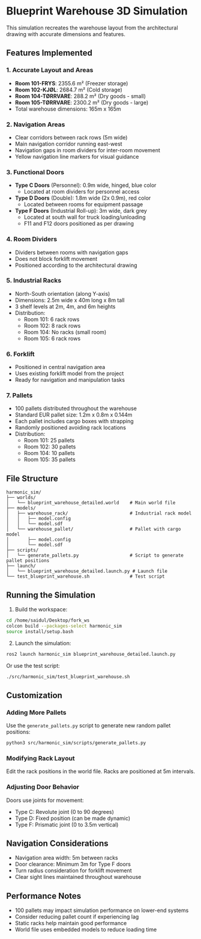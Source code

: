 # Blueprint Warehouse 3D Simulation

This simulation recreates the warehouse layout from the architectural drawing with accurate dimensions and features.

## Features Implemented

### 1. Accurate Layout and Areas
- **Room 101-FRYS**: 2355.6 m² (Freezer storage)
- **Room 102-KJØL**: 2684.7 m² (Cold storage)
- **Room 104-TØRRVARE**: 288.2 m² (Dry goods - small)
- **Room 105-TØRRVARE**: 2300.2 m² (Dry goods - large)
- Total warehouse dimensions: 165m x 165m

### 2. Navigation Areas
- Clear corridors between rack rows (5m wide)
- Main navigation corridor running east-west
- Navigation gaps in room dividers for inter-room movement
- Yellow navigation line markers for visual guidance

### 3. Functional Doors
- **Type C Doors** (Personnel): 0.9m wide, hinged, blue color
  - Located at room dividers for personnel access
- **Type D Doors** (Double): 1.8m wide (2x 0.9m), red color
  - Located between rooms for equipment passage
- **Type F Doors** (Industrial Roll-up): 3m wide, dark grey
  - Located at south wall for truck loading/unloading
  - F11 and F12 doors positioned as per drawing

### 4. Room Dividers
- Dividers between rooms with navigation gaps
- Does not block forklift movement
- Positioned according to the architectural drawing

### 5. Industrial Racks
- North-South orientation (along Y-axis)
- Dimensions: 2.5m wide x 40m long x 8m tall
- 3 shelf levels at 2m, 4m, and 6m heights
- Distribution:
  - Room 101: 6 rack rows
  - Room 102: 8 rack rows
  - Room 104: No racks (small room)
  - Room 105: 6 rack rows

### 6. Forklift
- Positioned in central navigation area
- Uses existing forklift model from the project
- Ready for navigation and manipulation tasks

### 7. Pallets
- 100 pallets distributed throughout the warehouse
- Standard EUR pallet size: 1.2m x 0.8m x 0.144m
- Each pallet includes cargo boxes with strapping
- Randomly positioned avoiding rack locations
- Distribution:
  - Room 101: 25 pallets
  - Room 102: 30 pallets
  - Room 104: 10 pallets
  - Room 105: 35 pallets

## File Structure

```
harmonic_sim/
├── worlds/
│   └── blueprint_warehouse_detailed.world    # Main world file
├── models/
│   ├── warehouse_rack/                       # Industrial rack model
│   │   ├── model.config
│   │   └── model.sdf
│   └── warehouse_pallet/                     # Pallet with cargo model
│       ├── model.config
│       └── model.sdf
├── scripts/
│   └── generate_pallets.py                   # Script to generate pallet positions
├── launch/
│   └── blueprint_warehouse_detailed.launch.py # Launch file
└── test_blueprint_warehouse.sh               # Test script
```

## Running the Simulation

1. Build the workspace:
```bash
cd /home/saidul/Desktop/fork_ws
colcon build --packages-select harmonic_sim
source install/setup.bash
```

2. Launch the simulation:
```bash
ros2 launch harmonic_sim blueprint_warehouse_detailed.launch.py
```

Or use the test script:
```bash
./src/harmonic_sim/test_blueprint_warehouse.sh
```

## Customization

### Adding More Pallets
Use the `generate_pallets.py` script to generate new random pallet positions:
```bash
python3 src/harmonic_sim/scripts/generate_pallets.py
```

### Modifying Rack Layout
Edit the rack positions in the world file. Racks are positioned at 5m intervals.

### Adjusting Door Behavior
Doors use joints for movement:
- Type C: Revolute joint (0 to 90 degrees)
- Type D: Fixed position (can be made dynamic)
- Type F: Prismatic joint (0 to 3.5m vertical)

## Navigation Considerations

- Navigation area width: 5m between racks
- Door clearance: Minimum 3m for Type F doors
- Turn radius consideration for forklift movement
- Clear sight lines maintained throughout warehouse

## Performance Notes

- 100 pallets may impact simulation performance on lower-end systems
- Consider reducing pallet count if experiencing lag
- Static racks help maintain good performance
- World file uses embedded models to reduce loading time